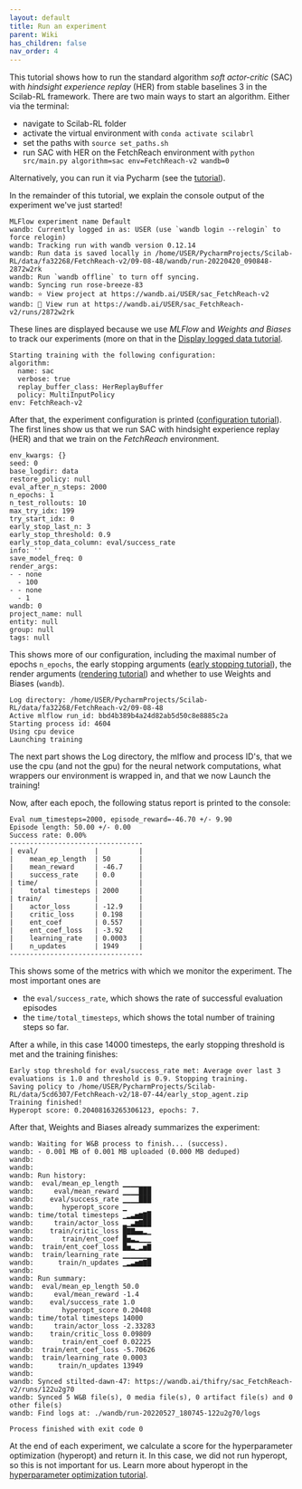 ```yaml
---
layout: default
title: Run an experiment
parent: Wiki
has_children: false
nav_order: 4
---
```


This tutorial shows how to run the standard algorithm _soft actor-critic_ (SAC) with _hindsight experience replay_ (HER) from stable baselines 3 in the Scilab-RL framework. There are two main ways to start an algorithm. Either via the terminal:

- navigate to Scilab-RL folder
- activate the virtual environment with `conda activate scilabrl`
- set the paths with `source set_paths.sh`
- run SAC with HER on the FetchReach environment with `python src/main.py algorithm=sac env=FetchReach-v2 wandb=0`

Alternatively, you can run it via Pycharm (see the [tutorial](Pycharm)).

In the remainder of this tutorial, we explain the console output of the experiment we've just started!

```
MLFlow experiment name Default
wandb: Currently logged in as: USER (use `wandb login --relogin` to force relogin)
wandb: Tracking run with wandb version 0.12.14
wandb: Run data is saved locally in /home/USER/PycharmProjects/Scilab-RL/data/fa32268/FetchReach-v2/09-08-48/wandb/run-20220420_090848-2872w2rk
wandb: Run `wandb offline` to turn off syncing.
wandb: Syncing run rose-breeze-83
wandb: ⭐️ View project at https://wandb.ai/USER/sac_FetchReach-v2
wandb: 🚀 View run at https://wandb.ai/USER/sac_FetchReach-v2/runs/2872w2rk
```
These lines are displayed because we use _MLFlow_ and _Weights and Biases_ to track our experiments (more on that in the [Display logged data tutorial](Display-logged-data).

```
Starting training with the following configuration:
algorithm:
  name: sac
  verbose: true
  replay_buffer_class: HerReplayBuffer
  policy: MultiInputPolicy
env: FetchReach-v2
```
After that, the experiment configuration is printed ([configuration tutorial](Hyperparameter-management-with-Hydra)). The first lines show us that we run SAC with hindsight experience replay (HER) and that we train on the _FetchReach_ environment.

```
env_kwargs: {}
seed: 0
base_logdir: data
restore_policy: null
eval_after_n_steps: 2000
n_epochs: 1
n_test_rollouts: 10
max_try_idx: 199
try_start_idx: 0
early_stop_last_n: 3
early_stop_threshold: 0.9
early_stop_data_column: eval/success_rate
info: ''
save_model_freq: 0
render_args:
- - none
  - 100
- - none
  - 1
wandb: 0
project_name: null
entity: null
group: null
tags: null
```
This shows more of our configuration, including the maximal number of epochs `n_epochs`, the early stopping arguments ([early stopping tutorial](Setting-early-stopping-values)), the render arguments ([rendering tutorial](Visualization)) and whether to use Weights and Biases (`wandb`).

```
Log directory: /home/USER/PycharmProjects/Scilab-RL/data/fa32268/FetchReach-v2/09-08-48
Active mlflow run_id: bbd4b389b4a24d82ab5d50c8e8885c2a
Starting process id: 4604
Using cpu device
Launching training
```
The next part shows the Log directory, the mlflow and process ID's, that we use the cpu (and not the gpu) for the neural network computations, what wrappers our environment is wrapped in, and that we now Launch the training!

Now, after each epoch, the following status report is printed to the console:
```
Eval num_timesteps=2000, episode_reward=-46.70 +/- 9.90
Episode length: 50.00 +/- 0.00
Success rate: 0.00%
---------------------------------
| eval/              |          |
|    mean_ep_length  | 50       |
|    mean_reward     | -46.7    |
|    success_rate    | 0.0      |
| time/              |          |
|    total timesteps | 2000     |
| train/             |          |
|    actor_loss      | -12.9    |
|    critic_loss     | 0.198    |
|    ent_coef        | 0.557    |
|    ent_coef_loss   | -3.92    |
|    learning_rate   | 0.0003   |
|    n_updates       | 1949     |
---------------------------------
```
This shows some of the metrics with which we monitor the experiment. The most important ones are 
- the `eval/success_rate`, which shows the rate of successful evaluation episodes
- the `time/total_timesteps`, which shows the total number of training steps so far.

After a while, in this case 14000 timesteps, the early stopping threshold is met and the training finishes:
```
Early stop threshold for eval/success_rate met: Average over last 3 evaluations is 1.0 and threshold is 0.9. Stopping training.
Saving policy to /home/USER/PycharmProjects/Scilab-RL/data/5cd6307/FetchReach-v2/18-07-44/early_stop_agent.zip
Training finished!
Hyperopt score: 0.20408163265306123, epochs: 7.
```
After that, Weights and Biases already summarizes the experiment:
```
wandb: Waiting for W&B process to finish... (success).
wandb: - 0.001 MB of 0.001 MB uploaded (0.000 MB deduped)
wandb:                                                                                
wandb: 
wandb: Run history:
wandb:  eval/mean_ep_length ▁▁▁▁▁▁▁
wandb:     eval/mean_reward ▁▁▁▁███
wandb:    eval/success_rate ▁▁▁▁███
wandb:       hyperopt_score ▁
wandb: time/total timesteps ▁▂▃▅▆▇█
wandb:     train/actor_loss ▂▁▃▆▇██
wandb:    train/critic_loss █▇▇▄▄▂▁
wandb:       train/ent_coef █▅▃▂▁▁▁
wandb:  train/ent_coef_loss █▅▂▁▂▅▇
wandb:  train/learning_rate ▁▁▁▁▁▁▁
wandb:      train/n_updates ▁▂▃▅▆▇█
wandb: 
wandb: Run summary:
wandb:  eval/mean_ep_length 50.0
wandb:     eval/mean_reward -1.4
wandb:    eval/success_rate 1.0
wandb:       hyperopt_score 0.20408
wandb: time/total timesteps 14000
wandb:     train/actor_loss -2.33283
wandb:    train/critic_loss 0.09809
wandb:       train/ent_coef 0.02225
wandb:  train/ent_coef_loss -5.70626
wandb:  train/learning_rate 0.0003
wandb:      train/n_updates 13949
wandb: 
wandb: Synced stilted-dawn-47: https://wandb.ai/thifry/sac_FetchReach-v2/runs/122u2g70
wandb: Synced 5 W&B file(s), 0 media file(s), 0 artifact file(s) and 0 other file(s)
wandb: Find logs at: ./wandb/run-20220527_180745-122u2g70/logs

Process finished with exit code 0
```
At the end of each experiment, we calculate a score for the hyperparameter optimization (hyperopt) and return it. In this case, we did not run hyperopt, so this is not important for us. Learn more about hyperopt in the [hyperparameter optimization tutorial](Hyperparameter-optimization).
